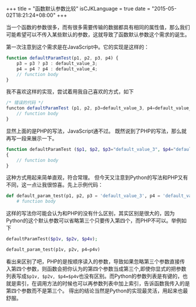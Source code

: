 +++
title  = "函数默认参数比较"
isCJKLanguage = true
date = "2015-05-02T18:21:24+08:00"
+++

当一个函数的参数很多，而有很多需要传输的数据都具有相同的属性值，那么我们可能希望可以不传入某些默认的参数，这就导致了函数默认参数这个需求的诞生。

第一次注意到这个需求是在JavaScript中。它的实现是这样的：

```javascript
function defaultParamTest(p1, p2, p3, p4) {
    p3 = p3 ? p3 : default_value_3;
    p4 = p4 ? p4 : default_value_4;
    // function body
}
```

我不喜欢这样的实现，尝试着用我自己喜欢的方式，如下

```javascript
/* 错误的代码 */
functon defaultParamTest (p1, p2, p3=default_value_3, p4=default_value_4) {
    // function body
}
```

显然上面的是PHP的写法，JavaScript通不过。
既然说到了PHP的写法，那么就再写一段来展示一下。

```php
function defaultParamTest ($p1, $p2, $p3="default_value_3", $p4="default_value_4")
{
    // function body
}
```
这种方式用起来简单直观，符合常理。
但今天又注意到Python的写法和PHP又有不同，这一点让我很惊喜。先上示例代码：

```python
def default_param_test(p1, p2, p3 = 'default_value_3', p4 = 'default_value_4'):
    # function body
```
这样的写法你可能会认为和PHP的没有什么区别，其实区别是很大的，因为Python的这个默认参数可以省略第三个只要传入第四个，而PHP不可以。举例如下

```php
defaultParamTest($p1v, $p2v, $p4v);
```

```python
default_param_test(p1v, p2v, p4=p4v)
```
看出来区别了吧，PHP的是按顺序读入的参数，导致如果忽略第三个参数直接传入第四个参数，则函数会把你认为的第四个参数当成第三个,即使你显式的把参数列表写成`$p1v, $p2v, $p4=$p4v`也没有区别。而Python的参数列表是有键的，也就是索引，在调用方法的时候也可以再参数列表中加上索引，告诉函数我传入的是第四个参数而不是第三个。
得出的结论当然是Python的实现最灵活，用起来也最舒服。
